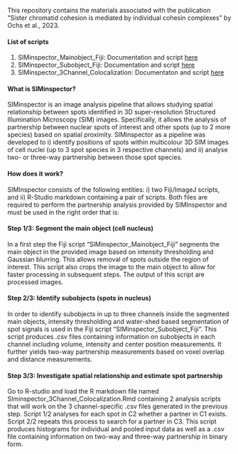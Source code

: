 This repository contains the materials associated with the publication "Sister chromatid cohesion is mediated by individual cohesin complexes" by Ochs et al., 2023.

#### List of scripts
1) SIMinspector_Mainobject_Fiji: Documentation and script [here](https://github.com/FenaOchs/Ochs_et_al.2023/tree/main/1.SIMinspector_Mainobject_Fiji)  
2) SIMinspector_Subobject_Fiji: Documentation and script [here](https://github.com/FenaOchs/Ochs_et_al.2023/tree/main/2.SIMinspector_Subobject_Fiji)
3) SIMinspector_3Channel_Colocalization: Documentaton and script [here](
https://github.com/FenaOchs/Ochs_et_al.2023/tree/main/3.SIMinspector_3Channel_Colocalization_R)

#### What is SIMinspector?
SIMinspector is an image analysis pipeline that allows studying spatial relationship between spots identified in 3D super-resolution Structured Illumination Microscopy (SIM) images. Specifically, it allows the analysis of partnership between nuclear spots of interest and other spots (up to 2 more species) based on spatial proximity. 
SIMinspector as a pipeline was developed to i) identify positions of spots within multicolour 3D SIM images of cell nuclei (up to 3 spot species in 3 respective channels) and ii) analyse two- or three-way partnership between those spot species.

#### How does it work?
SIMInspector consists of the following entities: i) two Fiji/ImageJ scripts, and ii) R-Studio markdown containing a pair of scripts. Both files are required to perform the partnership analysis provided by SIMInspector and must be used in the right order that is:

#### Step 1/3: Segment the main object (cell nucleus)
In a first step the Fiji script “SIMinspector_Mainobject_Fiji” segments the main object in the provided image based on intensity thresholding and Gaussian blurring. This allows removal of spots outside the region of interest. This script also crops the image to the main object to allow for faster processing in subsequent steps. The output of this script are processed images.

#### Step 2/3: Identify subobjects (spots in nucleus)
In order to identify subobjects in up to three channels inside the segmented main objects, intensity thresholding and water-shed based segmentation of spot signals is used in the Fiji script “SIMinspector_Subobject_Fiji”. This script produces .csv files containing information on subobjects in each channel including volume, intensity and center position measurements. It further yields two-way partnership measurements based on voxel overlap and distance measurements.

#### Step 3/3: Investigate spatial relationship and estimate spot partnership
Go to R-studio and load the R markdown file named SIminspector_3Channel_Colocalization.Rmd containing 2 analysis scripts that will work on the 3 channel-specific .csv files generated in the previous step. Script 1/2 analyses for each spot in C2 whether a partner in C1 exists. Script 2/2 repeats this process to search for a partner in C3. This script produces histograms for individual and pooled input data as well as a .csv file containing information on two-way and three-way partnership in binary form.

